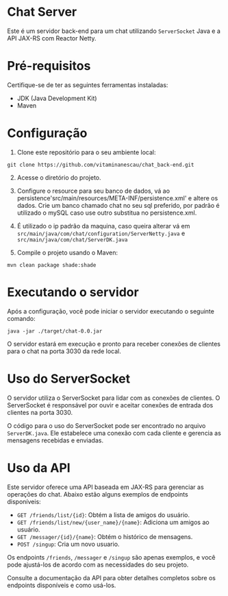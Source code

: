 
# Chat Server

Este é um servidor back-end para um chat utilizando `ServerSocket` Java e a API JAX-RS com Reactor Netty.

# Pré-requisitos

Certifique-se de ter as seguintes ferramentas instaladas:

- JDK (Java Development Kit)
- Maven

# Configuração

1. Clone este repositório para o seu ambiente local:
  
  `git clone https://github.com/vitaminanescau/chat_back-end.git`

2. Acesse o diretório do projeto.

3. Configure o resource para seu banco de dados, vá ao persistence'src/main/resources/META-INF/persistence.xml' e altere os dados. Crie um banco chamado chat no seu sql preferido, por padrão é utilizado o mySQL caso use outro substitua no persistence.xml.

4. É utilizado o ip padrão da maquina, caso queira alterar vá em `src/main/java/com/chat/configuration/ServerNetty.java` e `src/main/java/com/chat/ServerDK.java`

5. Compile o projeto usando o Maven:

  `mvn clean package shade:shade`

# Executando o servidor

Após a configuração, você pode iniciar o servidor executando o seguinte comando:

`java -jar ./target/chat-0.0.jar`

O servidor estará em execução e pronto para receber conexões de clientes para o chat na porta 3030 da rede local.

# Uso do ServerSocket

O servidor utiliza o ServerSocket para lidar com as conexões de clientes. O ServerSocket é responsável por ouvir e aceitar conexões de entrada dos clientes na porta 3030.

O código para o uso do ServerSocket pode ser encontrado no arquivo `ServerDK.java`. Ele estabelece uma conexão com cada cliente e gerencia as mensagens recebidas e enviadas.

# Uso da API

Este servidor oferece uma API baseada em JAX-RS para gerenciar as operações do chat. Abaixo estão alguns exemplos de endpoints disponíveis:

- `GET /friends/list/{id}`: Obtém a lista de amigos do usuário.
- `GET /friends/list/new/{user_name}/{name}`: Adiciona um amigos ao usuário.
- `GET /messager/{id}/{name}`: Obtém o histórico de mensagens.
- `POST /singup`: Cria um novo usuario.

Os endpoints `/friends`, `/messager` e `/singup` são apenas exemplos, e você pode ajustá-los de acordo com as necessidades do seu projeto.

Consulte a documentação da API para obter detalhes completos sobre os endpoints disponíveis e como usá-los.

